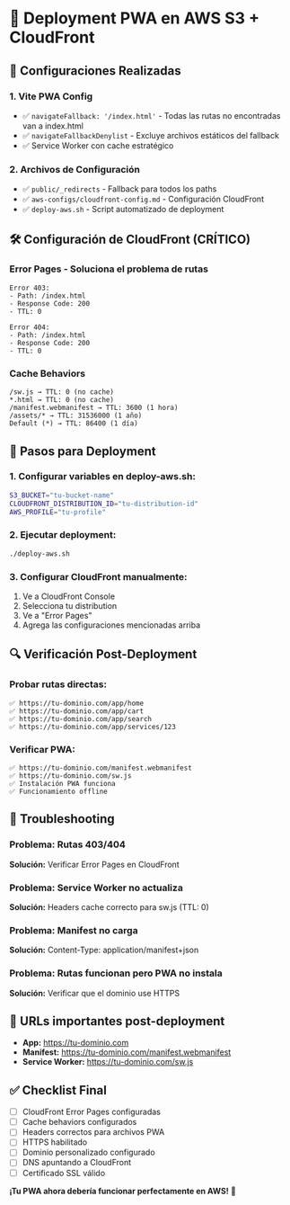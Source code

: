 # 🚀 Deployment PWA en AWS S3 + CloudFront

## 🔧 **Configuraciones Realizadas**

### **1. Vite PWA Config**
- ✅ `navigateFallback: '/index.html'` - Todas las rutas no encontradas van a index.html
- ✅ `navigateFallbackDenylist` - Excluye archivos estáticos del fallback
- ✅ Service Worker con cache estratégico

### **2. Archivos de Configuración**
- ✅ `public/_redirects` - Fallback para todos los paths
- ✅ `aws-configs/cloudfront-config.md` - Configuración CloudFront
- ✅ `deploy-aws.sh` - Script automatizado de deployment

## 🛠️ **Configuración de CloudFront (CRÍTICO)**

### **Error Pages - Soluciona el problema de rutas**
```
Error 403:
- Path: /index.html
- Response Code: 200
- TTL: 0

Error 404:
- Path: /index.html  
- Response Code: 200
- TTL: 0
```

### **Cache Behaviors**
```
/sw.js → TTL: 0 (no cache)
*.html → TTL: 0 (no cache) 
/manifest.webmanifest → TTL: 3600 (1 hora)
/assets/* → TTL: 31536000 (1 año)
Default (*) → TTL: 86400 (1 día)
```

## 🚀 **Pasos para Deployment**

### **1. Configurar variables en deploy-aws.sh:**
```bash
S3_BUCKET="tu-bucket-name"
CLOUDFRONT_DISTRIBUTION_ID="tu-distribution-id"
AWS_PROFILE="tu-profile"
```

### **2. Ejecutar deployment:**
```bash
./deploy-aws.sh
```

### **3. Configurar CloudFront manualmente:**
1. Ve a CloudFront Console
2. Selecciona tu distribution
3. Ve a "Error Pages"
4. Agrega las configuraciones mencionadas arriba

## 🔍 **Verificación Post-Deployment**

### **Probar rutas directas:**
```
✅ https://tu-dominio.com/app/home
✅ https://tu-dominio.com/app/cart
✅ https://tu-dominio.com/app/search
✅ https://tu-dominio.com/app/services/123
```

### **Verificar PWA:**
```
✅ https://tu-dominio.com/manifest.webmanifest
✅ https://tu-dominio.com/sw.js
✅ Instalación PWA funciona
✅ Funcionamiento offline
```

## 🐛 **Troubleshooting**

### **Problema: Rutas 403/404**
**Solución:** Verificar Error Pages en CloudFront

### **Problema: Service Worker no actualiza**
**Solución:** Headers cache correcto para sw.js (TTL: 0)

### **Problema: Manifest no carga**
**Solución:** Content-Type: application/manifest+json

### **Problema: Rutas funcionan pero PWA no instala**
**Solución:** Verificar que el dominio use HTTPS

## 📱 **URLs importantes post-deployment**

- **App:** https://tu-dominio.com
- **Manifest:** https://tu-dominio.com/manifest.webmanifest
- **Service Worker:** https://tu-dominio.com/sw.js

## ✅ **Checklist Final**

- [ ] CloudFront Error Pages configuradas
- [ ] Cache behaviors configurados
- [ ] Headers correctos para archivos PWA
- [ ] HTTPS habilitado
- [ ] Dominio personalizado configurado
- [ ] DNS apuntando a CloudFront
- [ ] Certificado SSL válido

**¡Tu PWA ahora debería funcionar perfectamente en AWS!** 🎉